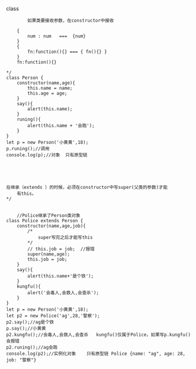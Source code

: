 class
          
          
            如果类要接收参数，在constructor中接收
            
        {
            num : num   ===  {num}
        }
        {
            fn:function(){} === { fn(){} }
        }
        fn:function(){}
       
    */
    class Person {
        constructor(name,age){
            this.name = name;
            this.age = age;
        }
        say(){
            alert(this.name);
        }
        runing(){
            alert(this.name + '会跑');
        }
    }
    let p = new Person('小黄黄',18);
    p.runing();//调用
    console.log(p);//对象  只有原型链





    在继承（extends ）的时候，必须在constructor中写super(父类的参数)才能
        有this。
    */
    
    
        //Police继承了Person类对象
    class Police extends Person {
        constructor(name,age,job){
            /*
                super写完之后才能写this
            */
            // this.job = job;  //报错
            super(name,age);
            this.job = job;
        }
        say(){
            alert(this.name+'是个铁');
        }
        kungfu(){
            alert('会毒人,会救人,会查杀');
        }
    }
    let p = new Person('小黄黄',18);
    let p2 = new Police('ag',28,'警察');
    p2.say();//ag是个铁
    p.say();//小黄黄
    p2.kungfu();//会毒人,会救人,会查杀   kungfu()仅属于Police，如果写p.kungfu()会报错
    p2.runing();//ag会跑
    console.log(p2);//实例化对象    只有原型链 Police {name: "ag", age: 28, job: "警察"}
